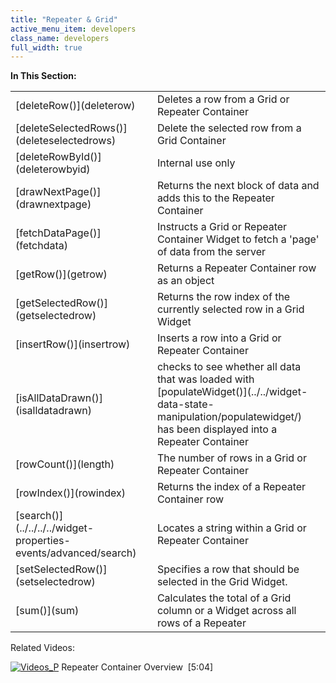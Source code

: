 ```yaml
---
title: "Repeater & Grid"
active_menu_item: developers
class_name: developers
full_width: true
---
```



**In This Section:**

<table>
<tr>
<td width="162">
[deleteRow()](deleterow)

</td>
<td width="21">
</td>
<td width="697">
Deletes a row from a Grid or Repeater Container

</td>
</tr>
<tr>
<td width="162">
[deleteSelectedRows()](deleteselectedrows)

</td>
<td width="21">
</td>
<td width="697">
Delete the selected row from a Grid Container

</td>
</tr>
<tr>
<td width="162">
[deleteRowById()](deleterowbyid)

</td>
<td width="21">
</td>
<td width="697">
Internal use only

</td>
</tr>
<tr>
<td width="162">
[drawNextPage()](drawnextpage)

</td>
<td width="21">
</td>
<td width="697">
Returns the next block of data and adds this to the Repeater Container

</td>
</tr>
<tr>
<td width="162">
[fetchDataPage()](fetchdata)

</td>
<td width="21">
</td>
<td width="697">
Instructs a Grid or Repeater Container Widget to fetch a 'page' of data from the server

</td>
</tr>
<tr>
<td width="162">
[getRow()](getrow)

</td>
<td width="21">
</td>
<td width="697">
Returns a Repeater Container row as an object

</td>
</tr>
<tr>
<td width="162">
[getSelectedRow()](getselectedrow)

</td>
<td width="21">
</td>
<td width="697">
Returns the row index of the currently selected row in a Grid Widget

</td>
</tr>
<tr>
<td width="162">
[insertRow()](insertrow)

</td>
<td width="21">
</td>
<td width="697">
Inserts a row into a Grid or Repeater Container

</td>
</tr>
<tr>
<td width="162">
[isAllDataDrawn()](isalldatadrawn)

</td>
<td width="21">
</td>
<td width="697">
checks to see whether all data that was loaded with [populateWidget()](../../widget-data-state-manipulation/populatewidget/) has been displayed into a Repeater Container

</td>
</tr>
<tr>
<td width="162">
[rowCount()](length)

</td>
<td width="21">
</td>
<td width="697">
The number of rows in a Grid or Repeater Container

</td>
</tr>
<tr>
<td width="162">
[rowIndex()](rowindex)

</td>
<td width="21">
</td>
<td width="697">
Returns the index of a Repeater Container row

</td>
</tr>
<tr>
<td width="162">
[search()](../../../../widget-properties-events/advanced/search)

</td>
<td width="21">
</td>
<td width="697">
Locates a string within a Grid or Repeater Container

</td>
</tr>
<tr>
<td width="162">
[setSelectedRow()](setselectedrow)

</td>
<td width="21">
</td>
<td width="697">
Specifies a row that should be selected in the Grid Widget.

</td>
</tr>
<tr>
<td width="162">
[sum()](sum)

</td>
<td width="21">
</td>
<td width="697">
Calculates the total of a Grid column or a Widget across all rows of a Repeater

</td>
</tr>
</table>
Related Videos:

[![Videos\_P](/img/docs/videos_p.png)](http://www.youtube.com/v/3rAyD-f30ic?autoplay=1&hd=1&fs=1&showsearch=0&rel=0&) Repeater Container Overview  [5:04]
